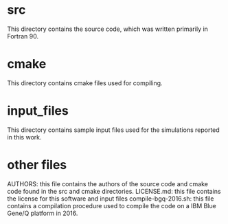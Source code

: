 # src
This directory contains the source code, which was written primarily in Fortran 90.

# cmake
This directory contains cmake files used for compiling.

# input_files
This directory contains sample input files used for the simulations reported in this work.

# other files
AUTHORS: this file contains the authors of the source code and cmake code found in the src and cmake directories.
LICENSE.md: this file contains the license for this software and input files
compile-bgq-2016.sh: this file contains a compilation procedure used to compile the code on a IBM Blue Gene/Q platform in 2016.
